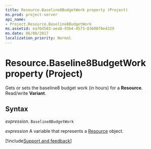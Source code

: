 ```yaml
---
title: Resource.Baseline8BudgetWork property (Project)
ms.prod: project-server
api_name:
- Project.Resource.Baseline8BudgetWork
ms.assetid: ea76d503-aea8-93b4-d573-03608f0e4329
ms.date: 06/08/2017
localization_priority: Normal
---
```



# Resource.Baseline8BudgetWork property (Project)

Gets or sets the baseline8 budget work (in hours) for a  **Resource**. Read/write **Variant**.


## Syntax

_expression_. `Baseline8BudgetWork`

_expression_ A variable that represents a [Resource](./Project.Resource.md) object.

[!include[Support and feedback](~/includes/feedback-boilerplate.md)]